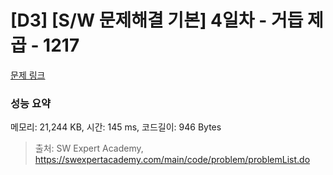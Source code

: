 # [D3] [S/W 문제해결 기본] 4일차 - 거듭 제곱 - 1217 

[문제 링크](https://swexpertacademy.com/main/code/problem/problemDetail.do?contestProbId=AV14dUIaAAUCFAYD) 

### 성능 요약

메모리: 21,244 KB, 시간: 145 ms, 코드길이: 946 Bytes



> 출처: SW Expert Academy, https://swexpertacademy.com/main/code/problem/problemList.do